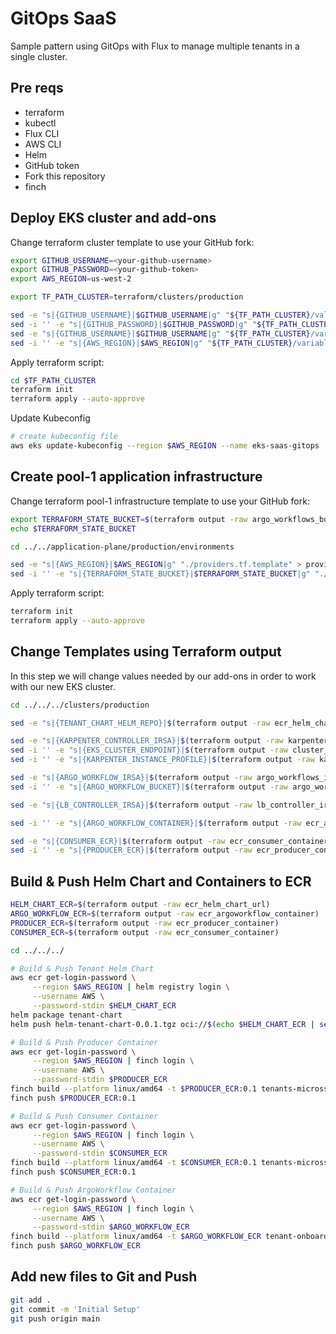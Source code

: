 # GitOps SaaS

Sample pattern using GitOps with Flux to manage multiple tenants in a single cluster.

## Pre reqs
- terraform
- kubectl
- Flux CLI
- AWS CLI
- Helm
- GitHub token
- Fork this repository
- finch

## Deploy EKS cluster and add-ons

Change terraform cluster template to use your GitHub fork:

```bash
export GITHUB_USERNAME=<your-github-username>
export GITHUB_PASSWORD=<your-github-token>
export AWS_REGION=us-west-2

export TF_PATH_CLUSTER=terraform/clusters/production

sed -e "s|{GITHUB_USERNAME}|$GITHUB_USERNAME|g" "${TF_PATH_CLUSTER}/values.yaml.template" > $TF_PATH_CLUSTER/values.yaml
sed -i '' -e "s|{GITHUB_PASSWORD}|$GITHUB_PASSWORD|g" "${TF_PATH_CLUSTER}/values.yaml"
sed -e "s|{GITHUB_USERNAME}|$GITHUB_USERNAME|g" "${TF_PATH_CLUSTER}/variables.tf.template" > $TF_PATH_CLUSTER/variables.tf
sed -i '' -e "s|{AWS_REGION}|$AWS_REGION|g" "${TF_PATH_CLUSTER}/variables.tf"
```

Apply terraform script:

```bash
cd $TF_PATH_CLUSTER
terraform init
terraform apply --auto-approve
```

Update Kubeconfig

```bash
# create kubeconfig file
aws eks update-kubeconfig --region $AWS_REGION --name eks-saas-gitops
```

## Create pool-1 application infrastructure

Change terraform pool-1 infrastructure template to use your GitHub fork:

```bash
export TERRAFORM_STATE_BUCKET=$(terraform output -raw argo_workflows_bucket_name)
echo $TERRAFORM_STATE_BUCKET

cd ../../application-plane/production/environments

sed -e "s|{AWS_REGION}|$AWS_REGION|g" "./providers.tf.template" > providers.tf
sed -i '' -e "s|{TERRAFORM_STATE_BUCKET}|$TERRAFORM_STATE_BUCKET|g" "./providers.tf"
```

Apply terraform script:

```bash
terraform init
terraform apply --auto-approve
```

## Change Templates using Terraform output

In this step we will change values needed by our add-ons in order to work with our new EKS cluster.

```bash
cd ../../../clusters/production

sed -e "s|{TENANT_CHART_HELM_REPO}|$(terraform output -raw ecr_helm_chart_url | sed 's|\(.*\)/.*|\1|')|g" "../../../gitops/infrastructure/base/sources/tenant-chart-helm.yaml.template" > ../../../gitops/infrastructure/base/sources/tenant-chart-helm.yaml

sed -e "s|{KARPENTER_CONTROLLER_IRSA}|$(terraform output -raw karpenter_irsa)|g" "../../../gitops/infrastructure/production/02-karpenter.yaml.template" > ../../../gitops/infrastructure/production/02-karpenter.yaml
sed -i '' -e "s|{EKS_CLUSTER_ENDPOINT}|$(terraform output -raw cluster_endpoint)|g" "../../../gitops/infrastructure/production/02-karpenter.yaml"
sed -i '' -e "s|{KARPENTER_INSTANCE_PROFILE}|$(terraform output -raw karpenter_instance_profile)|g" "../../../gitops/infrastructure/production/02-karpenter.yaml"

sed -e "s|{ARGO_WORKFLOW_IRSA}|$(terraform output -raw argo_workflows_irsa)|g" "../../../gitops/infrastructure/production/03-argo-workflows.yaml.template" > ../../../gitops/infrastructure/production/03-argo-workflows.yaml
sed -i '' -e "s|{ARGO_WORKFLOW_BUCKET}|$(terraform output -raw argo_workflows_bucket_name)|g" "../../../gitops/infrastructure/production/03-argo-workflows.yaml"

sed -e "s|{LB_CONTROLLER_IRSA}|$(terraform output -raw lb_controller_irsa)|g" "../../../gitops/infrastructure/production/04-lb-controller.yaml.template" > ../../../gitops/infrastructure/production/04-lb-controller.yaml

sed -i '' -e "s|{ARGO_WORKFLOW_CONTAINER}|$(terraform output -raw ecr_argoworkflow_container)|g" "../../../tenant-onboarding/tenant-onboarding-workflow-template.yaml"

sed -e "s|{CONSUMER_ECR}|$(terraform output -raw ecr_consumer_container)|g" "../../../tenant-chart/values.yaml.template" > ../../../tenant-chart/values.yaml
sed -i '' -e "s|{PRODUCER_ECR}|$(terraform output -raw ecr_producer_container)|g" "../../../tenant-chart/values.yaml"
```

## Build & Push Helm Chart and Containers to ECR
```bash
HELM_CHART_ECR=$(terraform output -raw ecr_helm_chart_url)
ARGO_WORKFLOW_ECR=$(terraform output -raw ecr_argoworkflow_container)
PRODUCER_ECR=$(terraform output -raw ecr_producer_container)
CONSUMER_ECR=$(terraform output -raw ecr_consumer_container)

cd ../../../

# Build & Push Tenant Helm Chart
aws ecr get-login-password \
     --region $AWS_REGION | helm registry login \
     --username AWS \
     --password-stdin $HELM_CHART_ECR     
helm package tenant-chart
helm push helm-tenant-chart-0.0.1.tgz oci://$(echo $HELM_CHART_ECR | sed 's|\(.*\)/.*|\1|')

# Build & Push Producer Container
aws ecr get-login-password \
     --region $AWS_REGION | finch login \
     --username AWS \
     --password-stdin $PRODUCER_ECR    
finch build --platform linux/amd64 -t $PRODUCER_ECR:0.1 tenants-microsservices/producer
finch push $PRODUCER_ECR:0.1

# Build & Push Consumer Container
aws ecr get-login-password \
     --region $AWS_REGION | finch login \
     --username AWS \
     --password-stdin $CONSUMER_ECR    
finch build --platform linux/amd64 -t $CONSUMER_ECR:0.1 tenants-microsservices/consumer
finch push $CONSUMER_ECR:0.1

# Build & Push ArgoWorkflow Container
aws ecr get-login-password \
     --region $AWS_REGION | finch login \
     --username AWS \
     --password-stdin $ARGO_WORKFLOW_ECR    
finch build --platform linux/amd64 -t $ARGO_WORKFLOW_ECR tenant-onboarding
finch push $ARGO_WORKFLOW_ECR

```

## Add new files to Git and Push
```bash
git add .
git commit -m 'Initial Setup'
git push origin main
```
